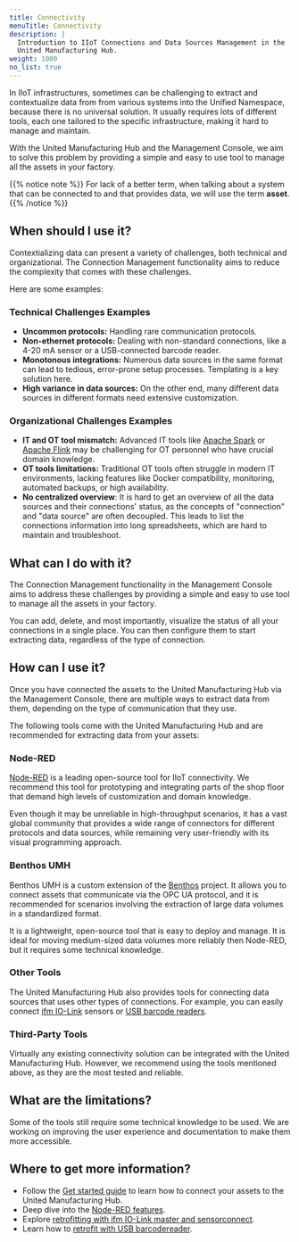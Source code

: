 ```yaml
---
title: Connectivity
menuTitle: Connectivity
description: |
  Introduction to IIoT Connections and Data Sources Management in the
  United Manufacturing Hub.
weight: 1000
no_list: true
---
```


In IIoT infrastructures, sometimes can be challenging to extract and contextualize
data from from various systems into the Unified Namespace, because there is no
universal solution. It usually requires lots of different tools, each one
tailored to the specific infrastructure, making it hard to manage and maintain.

With the United Manufacturing Hub and the Management Console, we aim to solve
this problem by providing a simple and easy to use tool to manage all the assets
in your factory.

{{% notice note %}}
For lack of a better term, when talking about a system that can be connected to
and that provides data, we will use the term **asset**.
{{% /notice %}}

## When should I use it?

Contextializing data can present a variety of challenges, both technical and
organizational. The Connection Management functionality aims to reduce the complexity
that comes with these challenges.

Here are some examples:

### Technical Challenges Examples

- **Uncommon protocols:** Handling rare communication protocols.
- **Non-ethernet protocols:** Dealing with non-standard connections, like a 4-20
  mA sensor or a USB-connected barcode reader.
- **Monotonous integrations:** Numerous data sources in the same format can lead
  to tedious, error-prone setup processes. Templating is a key solution here.
- **High variance in data sources:** On the other end, many different data sources
  in different formats need extensive customization.

### Organizational Challenges Examples

- **IT and OT tool mismatch:** Advanced IT tools like
  [Apache Spark](https://spark.apache.org/) or [Apache Flink](https://flink.apache.org/)
  may be challenging for OT personnel who have crucial domain knowledge.
- **OT tools limitations:** Traditional OT tools often struggle in modern IT
  environments, lacking features like Docker compatibility, monitoring, automated
  backups, or high availability.
- **No centralized overview**: It is hard to get an overview of all the data
  sources and their connections' status, as the concepts of "connection" and
  "data source" are often decoupled. This leads to list the connections information
  into long spreadsheets, which are hard to maintain and troubleshoot.

## What can I do with it?

The Connection Management functionality in the Management Console aims to
address these challenges by providing a simple and easy to use tool to manage
all the assets in your factory.

You can add, delete, and most importantly, visualize the status of all your
connections in a single place. You can then configure them to start extracting
data, regardless of the type of connection.

## How can I use it?

Once you have connected the assets to the United Manufacturing Hub via the
Management Console, there are multiple ways to extract data from them, depending
on the type of communication that they use.

The following tools come with the United Manufacturing Hub and are recommended
for extracting data from your assets:

### Node-RED

[Node-RED](https://nodered.org/) is a leading open-source tool for IIoT
connectivity. We recommend this tool for prototyping and integrating parts of the
shop floor that demand high levels of customization and domain knowledge.

Even though it may be unreliable in high-throughput scenarios, it has a vast
global community that provides a wide range of connectors for different protocols
and data sources, while remaining very user-friendly with its visual programming
approach.

### Benthos UMH

<!-- TODO: write a page in the Architecture section about Benthos, and consider also a reference page -->

Benthos UMH is a custom extension of the [Benthos](https://www.benthos.dev/)
project. It allows you to connect assets that communicate via the OPC UA protocol,
and it is recommended for scenarios involving the extraction of large data volumes
in a standardized format.

It is a lightweight, open-source tool that is easy to deploy and manage. It is
ideal for moving medium-sized data volumes more reliably then Node-RED, but it
requires some technical knowledge.

### Other Tools

The United Manufacturing Hub also provides tools for connecting data sources
that uses other types of connections. For example, you can easily connect
[ifm IO-Link](/docs/features/connectivity/additionalconnectivity/ifm-retrofitting/)
sensors or [USB barcode readers](/docs/features/connectivity/additionalconnectivity/barcodereader-retrofitting/).

### Third-Party Tools

Virtually any existing connectivity solution can be integrated with the United
Manufacturing Hub. However, we recommend using the tools mentioned above, as
they are the most tested and reliable.

## What are the limitations?

Some of the tools still require some technical knowledge to be used. We are
working on improving the user experience and documentation to make them more
accessible.

## Where to get more information?

- Follow the [Get started guide](/docs/getstarted/) to learn how to connect
  your assets to the United Manufacturing Hub.
- Deep dive into the [Node-RED features](/docs/features/connectivity/node-red/).
- Explore [retrofitting with ifm IO-Link master and sensorconnect](/docs/features/connectivity/other-tools/ifm-retrofitting/).
- Learn how to [retrofit with USB barcodereader](/docs/features/connectivity/other-tools/barcodereader-retrofitting/).
